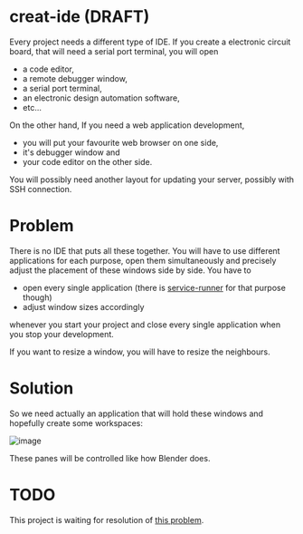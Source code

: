 # creat-ide (DRAFT)

Every project needs a different type of IDE. If you create a electronic circuit board, that will need a serial port terminal, you will open 

- a code editor, 
- a remote debugger window, 
- a serial port terminal, 
- an electronic design automation software, 
- etc... 

On the other hand, If you need a web application development, 

- you will put your favourite web browser on one side, 
- it's debugger window and 
- your code editor on the other side. 

You will possibly need another layout for updating your server, possibly with SSH connection.

# Problem

There is no IDE that puts all these together. You will have to use different applications for each purpose, open them simultaneously and precisely adjust the placement of these windows side by side. You have to 

- open every single application (there is [service-runner](https://github.com/aktos-io/service-runner) for that purpose though)
- adjust window sizes accordingly

whenever you start your project and close every single application when you stop your development. 

If you want to resize a window, you will have to resize the neighbours.

# Solution 

So we need actually an application that will hold these windows and hopefully create some workspaces: 

![image](https://user-images.githubusercontent.com/6639874/34055183-20574e76-e1df-11e7-9e29-3cf3ff5a7a51.png)

These panes will be controlled like how Blender does. 

# TODO

This project is waiting for resolution of [this problem](https://stackoverflow.com/questions/29948105/how-to-embed-an-application-into-another-application-dynamically).
